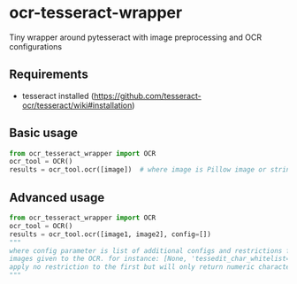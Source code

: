 # ocr-tesseract-wrapper
Tiny wrapper around pytesseract with image preprocessing and OCR configurations

## Requirements
- tesseract installed (https://github.com/tesseract-ocr/tesseract/wiki#installation)

## Basic usage
```python
from ocr_tesseract_wrapper import OCR
ocr_tool = OCR()
results = ocr_tool.ocr([image])  # where image is Pillow image or string image path
```

## Advanced usage
```python
from ocr_tesseract_wrapper import OCR
ocr_tool = OCR()
results = ocr_tool.ocr([image1, image2], config=[])
"""
where config parameter is list of additional configs and restrictions for each of the 
images given to the OCR. for instance: [None, 'tessedit_char_whitelist=0123456789'] will 
apply no restriction to the first but will only return numeric characters from the second image.
""" 
```

